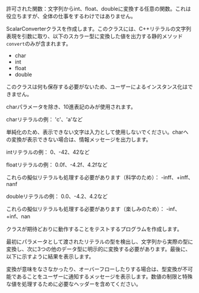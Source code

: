 許可された関数：文字列からint、float、doubleに変換する任意の関数。これは役立ちますが、全体の仕事をするわけではありません。

ScalarConverterクラスを作成します。このクラスには、C++リテラルの文字列表現を引数に取り、以下のスカラー型に変換した値を出力する静的メソッド`convert`のみが含まれます。

* char
* int
* float
* double

このクラスは何も保存する必要がないため、ユーザーによるインスタンス化はできません。

charパラメータを除き、10進表記のみが使用されます。

charリテラルの例： 'c'、'a'など

単純化のため、表示できない文字は入力として使用しないでください。charへの変換が表示できない場合は、情報メッセージを出力します。

intリテラルの例： 0、-42、42など

floatリテラルの例： 0.0f、-4.2f、4.2fなど

これらの擬似リテラルも処理する必要があります（科学のため）： -inff、+inff、nanf

doubleリテラルの例： 0.0、-4.2、4.2など

これらの擬似リテラルも処理する必要があります（楽しみのため）： -inf、+inf、nan

クラスが期待どおりに動作することをテストするプログラムを作成します。

最初にパラメータとして渡されたリテラルの型を検出し、文字列から実際の型に変換し、次に3つの他のデータ型に明示的に変換する必要があります。最後に、以下に示すように結果を表示します。

変換が意味をなさなかったり、オーバーフローしたりする場合は、型変換が不可能であることをユーザーに通知するメッセージを表示します。数値の制限と特殊な値を処理するために必要なヘッダーを含めてください。
